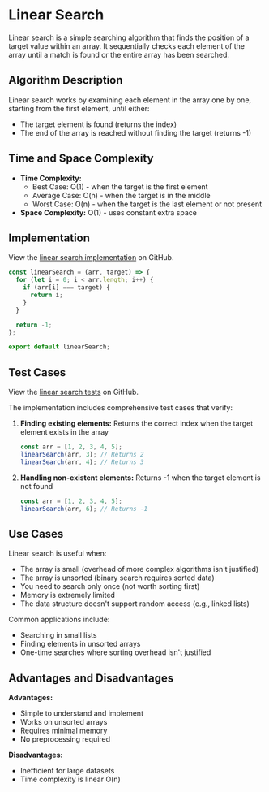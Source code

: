 # Linear Search

Linear search is a simple searching algorithm that finds the position of a target value within an array. It sequentially checks each element of the array until a match is found or the entire array has been searched.

## Algorithm Description

Linear search works by examining each element in the array one by one, starting from the first element, until either:

- The target element is found (returns the index)
- The end of the array is reached without finding the target (returns -1)

## Time and Space Complexity

- **Time Complexity:**
  - Best Case: O(1) - when the target is the first element
  - Average Case: O(n) - when the target is in the middle
  - Worst Case: O(n) - when the target is the last element or not present
- **Space Complexity:** O(1) - uses constant extra space

## Implementation

View the [linear search implementation](https://github.com/kostyngricuk/patterns-algorithms-and-data-structures/blob/master/examples/algorithms/search/linearSearch/index.js) on GitHub.

```js
const linearSearch = (arr, target) => {
  for (let i = 0; i < arr.length; i++) {
    if (arr[i] === target) {
      return i;
    }
  }

  return -1;
};

export default linearSearch;
```

## Test Cases

View the [linear search tests](https://github.com/kostyngricuk/patterns-algorithms-and-data-structures/blob/master/examples/algorithms/search/linearSearch/index.test.js) on GitHub.

The implementation includes comprehensive test cases that verify:

1. **Finding existing elements:** Returns the correct index when the target element exists in the array

   ```js
   const arr = [1, 2, 3, 4, 5];
   linearSearch(arr, 3); // Returns 2
   linearSearch(arr, 4); // Returns 3
   ```

2. **Handling non-existent elements:** Returns -1 when the target element is not found

   ```js
   const arr = [1, 2, 3, 4, 5];
   linearSearch(arr, 6); // Returns -1
   ```

## Use Cases

Linear search is useful when:

- The array is small (overhead of more complex algorithms isn't justified)
- The array is unsorted (binary search requires sorted data)
- You need to search only once (not worth sorting first)
- Memory is extremely limited
- The data structure doesn't support random access (e.g., linked lists)

Common applications include:

- Searching in small lists
- Finding elements in unsorted arrays
- One-time searches where sorting overhead isn't justified

## Advantages and Disadvantages

**Advantages:**

- Simple to understand and implement
- Works on unsorted arrays
- Requires minimal memory
- No preprocessing required

**Disadvantages:**

- Inefficient for large datasets
- Time complexity is linear O(n)
